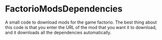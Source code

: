 # FactorioModsDependencies
A small code to download mods for the game factorio. The best thing about this code is that you enter the URL of the mod that you want it to download, and it downloads all the dependencies automatically.
